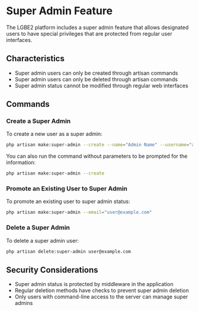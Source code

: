 # Super Admin Feature

The LGBE2 platform includes a super admin feature that allows designated users to have special privileges that are protected from regular user interfaces.

## Characteristics

- Super admin users can only be created through artisan commands
- Super admin users can only be deleted through artisan commands
- Super admin status cannot be modified through regular web interfaces

## Commands

### Create a Super Admin

To create a new user as a super admin:

```bash
php artisan make:super-admin --create --name="Admin Name" --username="admin" --email="admin@example.com" --password="secure_password"
```

You can also run the command without parameters to be prompted for the information:

```bash
php artisan make:super-admin --create
```

### Promote an Existing User to Super Admin

To promote an existing user to super admin status:

```bash
php artisan make:super-admin --email="user@example.com"
```

### Delete a Super Admin

To delete a super admin user:

```bash
php artisan delete:super-admin user@example.com
```

## Security Considerations

- Super admin status is protected by middleware in the application
- Regular deletion methods have checks to prevent super admin deletion
- Only users with command-line access to the server can manage super admins
